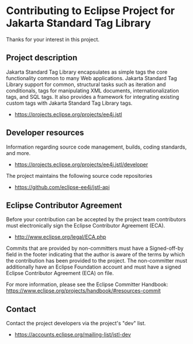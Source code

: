 # Contributing to Eclipse Project for Jakarta Standard Tag Library

Thanks for your interest in this project.

## Project description

Jakarta Standard Tag Library encapsulates as simple tags the
core functionality common to many Web applications.  Jakarta Standard Tag Library support for common,
structural tasks such as iteration and conditionals, tags for manipulating XML
documents, internationalization tags, and SQL tags. It also provides a framework
for integrating existing custom tags with Jakarta Standard Tag Library tags.

* https://projects.eclipse.org/projects/ee4j.jstl

## Developer resources

Information regarding source code management, builds, coding standards, and
more.

* https://projects.eclipse.org/projects/ee4j.jstl/developer

The project maintains the following source code repositories

* https://github.com/eclipse-ee4j/jstl-api

## Eclipse Contributor Agreement

Before your contribution can be accepted by the project team contributors must
electronically sign the Eclipse Contributor Agreement (ECA).

* http://www.eclipse.org/legal/ECA.php

Commits that are provided by non-committers must have a Signed-off-by field in
the footer indicating that the author is aware of the terms by which the
contribution has been provided to the project. The non-committer must
additionally have an Eclipse Foundation account and must have a signed Eclipse
Contributor Agreement (ECA) on file.

For more information, please see the Eclipse Committer Handbook:
https://www.eclipse.org/projects/handbook/#resources-commit

## Contact

Contact the project developers via the project's "dev" list.

* https://accounts.eclipse.org/mailing-list/jstl-dev
